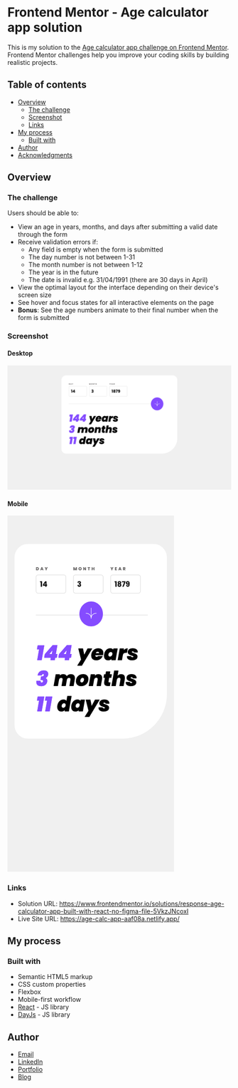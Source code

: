 # Frontend Mentor - Age calculator app solution

This is my solution to the [Age calculator app challenge on Frontend Mentor](https://www.frontendmentor.io/challenges/age-calculator-app-dF9DFFpj-Q). Frontend Mentor challenges help you improve your coding skills by building realistic projects. 

## Table of contents

- [Overview](#overview)
  - [The challenge](#the-challenge)
  - [Screenshot](#screenshot)
  - [Links](#links)
- [My process](#my-process)
  - [Built with](#built-with)
- [Author](#author)
- [Acknowledgments](#acknowledgments)

## Overview

### The challenge

Users should be able to:

- View an age in years, months, and days after submitting a valid date through the form
- Receive validation errors if:
  - Any field is empty when the form is submitted
  - The day number is not between 1-31
  - The month number is not between 1-12
  - The year is in the future
  - The date is invalid e.g. 31/04/1991 (there are 30 days in April)
- View the optimal layout for the interface depending on their device's screen size
- See hover and focus states for all interactive elements on the page
- **Bonus**: See the age numbers animate to their final number when the form is submitted

### Screenshot

#### Desktop

![Age calculator app with input for birth day, month, and year. results displayed as a vertical list, below the input. For example, 34 years, 7 months, 10 days](./screenshot_ageCalcApp_desktop.png)

#### Mobile

![Age calculator app with input for birth day, month, and year. results displayed as a vertical list, below the input. For example, 34 years, 7 months, 10 days](./screenshot_ageCalcApp_mobile.png)

### Links

- Solution URL: https://www.frontendmentor.io/solutions/response-age-calculator-app-built-with-react-no-figma-file-5VkzJNcoxI
- Live Site URL: https://age-calc-app-aaf08a.netlify.app/

## My process

### Built with

- Semantic HTML5 markup
- CSS custom properties
- Flexbox
- Mobile-first workflow
- [React](https://reactjs.org/) - JS library
- [DayJs](https://day.js.org/en/) - JS library

## Author

- <a href="mailto:msg.for.anthony.p6ht3@simplelogin.com?subject=Nice GitHub Project&body=Hey Anthony, I saw your GitHub project. Let's talk!">Email</a>
- [LinkedIn](https://linkedin.com/in/anthonynanfito)
- [Portfolio](https://ananfito.github.io)
- [Blog](https://ananfito.hashnode.dev)
